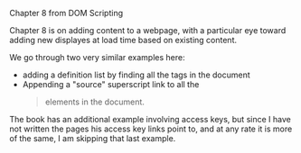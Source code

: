 Chapter 8 from DOM Scripting

Chapter 8 is on adding content to a webpage, with
a particular eye toward adding new displayes at load time
based on existing content.

We go through two very similar examples here:
  - adding a definition list by finding all the <abbr>
    tags in the document
  - Appending a "source" superscript link to all the
    <blockquote> elements in the document.

The book has an additional example involving access keys,
but since I have not written the pages his access key
links point to, and at any rate it is more of the same, I
am skipping that last example.
